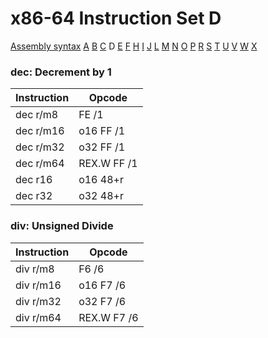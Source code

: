 x86-64 Instruction Set D
========================

[Assembly syntax](AssemblyX64.md)
[A](AssemblyX64A.md) [B](AssemblyX64B.md) [C](AssemblyX64C.md)
D [E](AssemblyX64E.md) [F](AssemblyX64F.md)
[H](AssemblyX64H.md) [I](AssemblyX64I.md) [J](AssemblyX64J.md)
[L](AssemblyX64L.md) [M](AssemblyX64M.md) [N](AssemblyX64N.md)
[O](AssemblyX64O.md) [P](AssemblyX64P.md) [R](AssemblyX64R.md)
[S](AssemblyX64S.md) [T](AssemblyX64T.md) [U](AssemblyX64U.md)
[V](AssemblyX64V.md) [W](AssemblyX64W.md) [X](AssemblyX64X.md)

### dec: Decrement by 1

| Instruction | Opcode      |
| ----------- | ----------- |
| dec r/m8    | FE /1       |
| dec r/m16   | o16 FF /1   |
| dec r/m32   | o32 FF /1   |
| dec r/m64   | REX.W FF /1 |
| dec r16     | o16 48+r    |
| dec r32     | o32 48+r    |

### div: Unsigned Divide

| Instruction | Opcode      |
| ----------- | ----------- |
| div r/m8    | F6 /6       |
| div r/m16   | o16 F7 /6   |
| div r/m32   | o32 F7 /6   |
| div r/m64   | REX.W F7 /6 |
